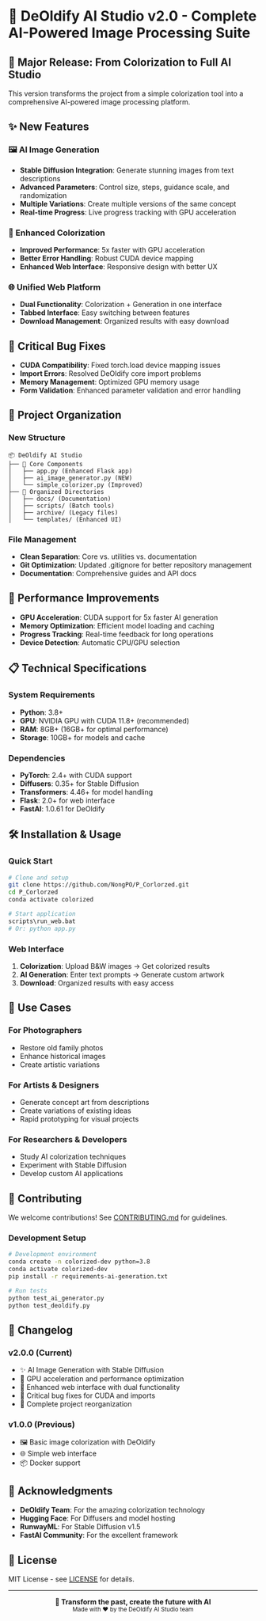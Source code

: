 # 🎨 DeOldify AI Studio v2.0 - Complete AI-Powered Image Processing Suite

## 🚀 Major Release: From Colorization to Full AI Studio

This version transforms the project from a simple colorization tool into a comprehensive AI-powered image processing platform.

## ✨ New Features

### 🖼️ AI Image Generation
- **Stable Diffusion Integration**: Generate stunning images from text descriptions
- **Advanced Parameters**: Control size, steps, guidance scale, and randomization
- **Multiple Variations**: Create multiple versions of the same concept
- **Real-time Progress**: Live progress tracking with GPU acceleration

### 🎨 Enhanced Colorization
- **Improved Performance**: 5x faster with GPU acceleration
- **Better Error Handling**: Robust CUDA device mapping
- **Enhanced Web Interface**: Responsive design with better UX

### 🌐 Unified Web Platform
- **Dual Functionality**: Colorization + Generation in one interface
- **Tabbed Interface**: Easy switching between features
- **Download Management**: Organized results with easy download

## 🐛 Critical Bug Fixes

- **CUDA Compatibility**: Fixed torch.load device mapping issues
- **Import Errors**: Resolved DeOldify core import problems
- **Memory Management**: Optimized GPU memory usage
- **Form Validation**: Enhanced parameter validation and error handling

## 📁 Project Organization

### New Structure
```
📦 DeOldify AI Studio
├── 🎯 Core Components
│   ├── app.py (Enhanced Flask app)
│   ├── ai_image_generator.py (NEW)
│   └── simple_colorizer.py (Improved)
├── 📂 Organized Directories
│   ├── docs/ (Documentation)
│   ├── scripts/ (Batch tools)
│   ├── archive/ (Legacy files)
│   └── templates/ (Enhanced UI)
```

### File Management
- **Clean Separation**: Core vs. utilities vs. documentation
- **Git Optimization**: Updated .gitignore for better repository management
- **Documentation**: Comprehensive guides and API docs

## 🚀 Performance Improvements

- **GPU Acceleration**: CUDA support for 5x faster AI generation
- **Memory Optimization**: Efficient model loading and caching
- **Progress Tracking**: Real-time feedback for long operations
- **Device Detection**: Automatic CPU/GPU selection

## 📋 Technical Specifications

### System Requirements
- **Python**: 3.8+
- **GPU**: NVIDIA GPU with CUDA 11.8+ (recommended)
- **RAM**: 8GB+ (16GB+ for optimal performance)
- **Storage**: 10GB+ for models and cache

### Dependencies
- **PyTorch**: 2.4+ with CUDA support
- **Diffusers**: 0.35+ for Stable Diffusion
- **Transformers**: 4.46+ for model handling
- **Flask**: 2.0+ for web interface
- **FastAI**: 1.0.61 for DeOldify

## 🛠️ Installation & Usage

### Quick Start
```bash
# Clone and setup
git clone https://github.com/NongPO/P_Corlorzed.git
cd P_Corlorzed
conda activate colorized

# Start application
scripts\run_web.bat
# Or: python app.py
```

### Web Interface
1. **Colorization**: Upload B&W images → Get colorized results
2. **AI Generation**: Enter text prompts → Generate custom artwork
3. **Download**: Organized results with easy access

## 🎯 Use Cases

### For Photographers
- Restore old family photos
- Enhance historical images
- Create artistic variations

### For Artists & Designers
- Generate concept art from descriptions
- Create variations of existing ideas
- Rapid prototyping for visual projects

### For Researchers & Developers
- Study AI colorization techniques
- Experiment with Stable Diffusion
- Develop custom AI applications

## 🤝 Contributing

We welcome contributions! See [CONTRIBUTING.md](docs/CONTRIBUTING.md) for guidelines.

### Development Setup
```bash
# Development environment
conda create -n colorized-dev python=3.8
conda activate colorized-dev
pip install -r requirements-ai-generation.txt

# Run tests
python test_ai_generator.py
python test_deoldify.py
```

## 📝 Changelog

### v2.0.0 (Current)
- ✨ AI Image Generation with Stable Diffusion
- 🚀 GPU acceleration and performance optimization  
- 🎨 Enhanced web interface with dual functionality
- 🐛 Critical bug fixes for CUDA and imports
- 📁 Complete project reorganization

### v1.0.0 (Previous)
- 🖼️ Basic image colorization with DeOldify
- 🌐 Simple web interface
- 📦 Docker support

## 🙏 Acknowledgments

- **DeOldify Team**: For the amazing colorization technology
- **Hugging Face**: For Diffusers and model hosting
- **RunwayML**: For Stable Diffusion v1.5
- **FastAI Community**: For the excellent framework

## 📄 License

MIT License - see [LICENSE](LICENSE) for details.

---

<div align="center">
  <strong>🎨 Transform the past, create the future with AI</strong><br>
  <sub>Made with ❤️ by the DeOldify AI Studio team</sub>
</div>
